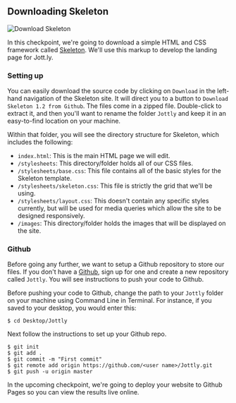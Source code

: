 ## Downloading Skeleton

![Download Skeleton](http://cl.ly/WEym/01-skeleton.png)

In this checkpoint, we're going to download a simple HTML and CSS framework called [Skeleton](http://www.getskeleton.com/). We'll use this markup to develop the landing page for Jott.ly.
	
### Setting up

You can easily download the source code by clicking on `Download` in the left-hand navigation of the Skeleton site. It will direct you to a button to `Download Skeleton 1.2 from Github`. The files come in a zipped file. Double-click to extract it, and then you'll want to rename the folder `Jottly` and keep it in an easy-to-find location on your machine.

Within that folder, you will see the directory structure for Skeleton, which includes the following:

* `index.html`: This is the main HTML page we will edit.
* `/stylesheets`: This directory/folder holds all of our CSS files.
* `/stylesheets/base.css`: This file contains all of the basic styles for the Skeleton template.
* `/stylesheets/skeleton.css`: This file is strictly the grid that we'll be using.
* `/stylesheets/layout.css`: This doesn't contain any specific styles currently, but will be used for media queries which allow the site to be designed responsively.
* `/images`: This directory/folder holds the images that will be displayed on the site.

### Github

Before going any further, we want to setup a Github repository to store our files. If you don't have a [Github](https://github.com/), sign up for one and create a new repository called `Jottly`.  You will see instructions to push your code to Github.

Before pushing your code to Github, change the path to your `Jottly` folder on your machine using Command Line in Terminal. For instance, if you saved to your desktop, you would enter this:

```bash(Terminal)
$ cd Desktop/Jottly
```

Next follow the instructions to set up your Github repo. 

```bash(Terminal)
$ git init
$ git add .
$ git commit -m "First commit"
$ git remote add origin https://github.com/<user name>/Jottly.git
$ git push -u origin master
```

In the upcoming checkpoint, we're going to deploy your website to Github Pages so you can view the results live online.